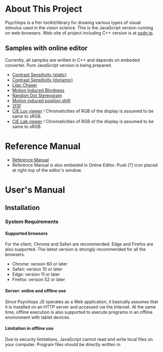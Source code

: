 ﻿About This Project
====================

Psychlops is a frer toolkit/library for drawing various types of visual stimulus used in the vision science. This is the JavaScript version running on web-browsers. Web-site of project including C++ version is at [osdn.jp](http://psychlops.osdn.jp/).


Samples with online editor
----------------------------

Currently, all samples are written in C++ and depends on embeded converter. Pure JavaScript version is being prepared.

- [Contrast Sensitivity (static)](https://hosokawakenchi.github.io/PsychlopsJS/psychlops.editor.html#samples/ContrastSensitivity_space.cpp)
- [Contrast Sensitivity (dynamic)](https://hosokawakenchi.github.io/PsychlopsJS/psychlops.editor.html#samples/ContrastSensitivity_temp.cpp)
- [Lilac Chaser](https://hosokawakenchi.github.io/PsychlopsJS/psychlops.editor.html#samples/visiome/LilacChaser.cpp)
- [Motion Induced Blindness](https://hosokawakenchi.github.io/PsychlopsJS/psychlops.editor.html#samples/visiome/MotionInducedBlindness.cpp)
- [Random Dot Stereogram](https://hosokawakenchi.github.io/PsychlopsJS/psychlops.editor.html#samples/visiome/RandomDotStereogram.cpp)
- [Motion induced position shift](https://hosokawakenchi.github.io/PsychlopsJS/psychlops.editor.html#samples/visiome/MotionInducedPositionShift.cpp)
- [2f3f](https://hosokawakenchi.github.io/PsychlopsJS/psychlops.editor.html#samples/visiome/2f3f.cpp)
- [CIE Luv viewer](https://hosokawakenchi.github.io/PsychlopsJS/psychlops.editor.html#samples/CIELuv_demo.cpp) ! Chromaticities of RGB of the display is assumed to be same to sRGB.
- [CIE Lab viewer](https://hosokawakenchi.github.io/PsychlopsJS/psychlops.editor.html#samples/CIELab_demo.cpp) ! Chromaticities of RGB of the display is assumed to be same to sRGB.


Reference Manual
======================

- [Reference Manual](https://hosokawakenchi.github.io/PsychlopsJS/import/doc/ReferenceManual)
- Reference Manual is also embeded in Online Editor. Push [?] icon placed at right-top of the editor's window.


User's Manual
======================

Installation
--------------

### System Requirements

#### Supported browsers
For the client, Chrome and Safari are recommended. Edge and Firefox are also supported. The latest version is strongly recommended for all the browsers.
- Chrome: version 60 or later
- Safari: version 10 or later
- Edge: version 11 or later
- Firefox: version 52 or later

#### Server: online and offline use
Since Psychlops JS operates as a Web application, it basically assumes that it is installed on an HTTP server and accessed via the Internet. At the same time, offline execution is also supported to execute programs in an offline environment with tablet devices.

#### Limitation in offline use
Due to security limitations, JavaScript cannot read and write local files on your computer. Program files should be directly written in <script> tag. Image files are needed to be linked by <img> tags before the loading image files by JavaScript program.


### Using Psychlops on the HTTP server

#### Installation
1.	Unzip all files from the package or git clone from server.
2.	Upload all the unzipped files on your HTTP server. The folder structure should be kept as is.
3.	Delete “index.html” in the top folder.
4.	Rename “index.online.html” to “index.html”.
5.	Access your HTTP server from web-browser. URL depends on your server setting.

### Using Psychlops on the local system

#### Installation
1.	Unzip all files from the package or git clone from server.
2.	Open “index.html” in the top folder of unzipped files in the local system.
3.	Try sample stimuli.
4.	Some functions are restricted in executing on the local system. For example, image files could not be loaded from local file system for security reason.


### Editing

#### Online use
Edit cpp files directly.

##### Editing index
Open “index.menu.html” at top of the Psychlops JS folder. Then, Please edit <li> elements inside the file. To open editor, write “psychlops.editor.html” inside the href attribute in the <a> element. To open experiment directly, write “psychlops.player.html” inside the href attribute.

#### Offline use
After editing cpp files, copy whole C++ programs inside the <textarea id="running_program"> element at the end of “psychlops.offline.template.html” file.


#### Editing index
Open “index.html” at top of the Psychlops JS folder. Then, Please edit <li> elements inside the <section id="menu_list"> element at the last of the file.


### Setup of test environment in local system
It is possible to test the online program in the local environment by running the HTTP server on the local system. Methods for executing the HTTP server in the local environment include the following, for example:
- (macOS and linux) Setup Apache server with package management system such as APT or MacPorts
- (Windows and macOS) Use third-party package to install Apache such as MAMP
- (Windows) Use Microsoft Visual Studio 


#### MAMP (for Windows and macOS)
1.	Download MAMP installer from official website (https://www.mamp.info/en/).
2.	Install MAMP. MAMP Pro is not needed.
3.	Place Psychlops JS files in MAMP’s “htdocs” folder.
4.	Access “localhost” from web-browser.
5.	Edit “index.menu.html” with favorite text editor to edit menu in index.html.
6.	Edit arbitrary cpp files with text editor.
